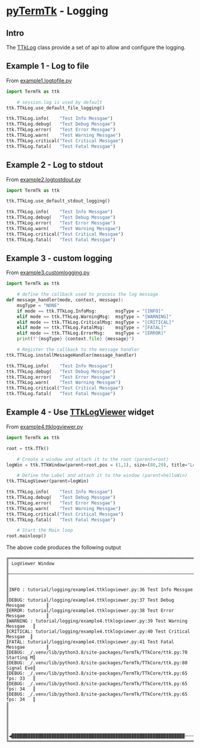 # [pyTermTk](https://github.com/ceccopierangiolieugenio/pyTermTk) - Logging

## Intro
The [TTkLog](https://ceccopierangiolieugenio.github.io/pyTermTk/TTkCore/log.html) class provide a set of api to allow and configure the logging.


## Example 1 - Log to file
From [example1.logtofile.py](logging/example1.logtofile.py)

```python
import TermTk as ttk

    # session.log is used by default
ttk.TTkLog.use_default_file_logging()

ttk.TTkLog.info(    "Test Info Messgae")
ttk.TTkLog.debug(   "Test Debug Messgae")
ttk.TTkLog.error(   "Test Error Messgae")
ttk.TTkLog.warn(    "Test Warning Messgae")
ttk.TTkLog.critical("Test Critical Messgae")
ttk.TTkLog.fatal(   "Test Fatal Messgae")
```

## Example 2 - Log to stdout
From [example2.logtostdout.py ](logging/example2.logtostdout.py )
```python
import TermTk as ttk

ttk.TTkLog.use_default_stdout_logging()

ttk.TTkLog.info(    "Test Info Messgae")
ttk.TTkLog.debug(   "Test Debug Messgae")
ttk.TTkLog.error(   "Test Error Messgae")
ttk.TTkLog.warn(    "Test Warning Messgae")
ttk.TTkLog.critical("Test Critical Messgae")
ttk.TTkLog.fatal(   "Test Fatal Messgae")
```

## Example 3 - custom logging
From [example3.customlogging.py ](logging/example3.customlogging.py )
```python
import TermTk as ttk

    # define the callback used to process the log message
def message_handler(mode, context, message):
    msgType = "NONE"
    if mode == ttk.TTkLog.InfoMsg:       msgType = "[INFO]"
    elif mode == ttk.TTkLog.WarningMsg:  msgType = "[WARNING]"
    elif mode == ttk.TTkLog.CriticalMsg: msgType = "[CRITICAL]"
    elif mode == ttk.TTkLog.FatalMsg:    msgType = "[FATAL]"
    elif mode == ttk.TTkLog.ErrorMsg:    msgType = "[ERROR]"
    print(f"{msgType} {context.file} {message}")

    # Register the callback to the message handler
ttk.TTkLog.installMessageHandler(message_handler)

ttk.TTkLog.info(    "Test Info Messgae")
ttk.TTkLog.debug(   "Test Debug Messgae")
ttk.TTkLog.error(   "Test Error Messgae")
ttk.TTkLog.warn(    "Test Warning Messgae")
ttk.TTkLog.critical("Test Critical Messgae")
ttk.TTkLog.fatal(   "Test Fatal Messgae")
```

## Example 4 - Use [TTkLogViewer](https://ceccopierangiolieugenio.github.io/pyTermTk/TTkTestWidgets/logviewer.html) widget
From [example4.ttklogviewer.py](logging/example4.ttklogviewer.py)
```python
import TermTk as ttk

root = ttk.TTk()

    # Create a window and attach it to the root (parent=root)
logWin = ttk.TTkWindow(parent=root,pos = (1,1), size=(80,20), title="LogViewer Window", border=True, layout=ttk.TTkVBoxLayout())

    # Define the Label and attach it to the window (parent=helloWin)
ttk.TTkLogViewer(parent=logWin)

ttk.TTkLog.info(    "Test Info Messgae")
ttk.TTkLog.debug(   "Test Debug Messgae")
ttk.TTkLog.error(   "Test Error Messgae")
ttk.TTkLog.warn(    "Test Warning Messgae")
ttk.TTkLog.critical("Test Critical Messgae")
ttk.TTkLog.fatal(   "Test Fatal Messgae")

    # Start the Main loop
root.mainloop()
```
The above code produces the following output

```text
╔══════════════════════════════════════════════════════════════════════════════╗
║ LogViewer Window                                                             ║
╟──────────────────────────────────────────────────────────────────────────────╢
║                                                                              ║
║INFO : tutorial/logging/example4.ttklogviewer.py:36 Test Info Messgae         ║
║DEBUG: tutorial/logging/example4.ttklogviewer.py:37 Test Debug Messgae        ║
║ERROR: tutorial/logging/example4.ttklogviewer.py:38 Test Error Messgae        ║
║WARNING : tutorial/logging/example4.ttklogviewer.py:39 Test Warning Messgae   ║
║CRITICAL: tutorial/logging/example4.ttklogviewer.py:40 Test Critical Messgae  ║
║FATAL: tutorial/logging/example4.ttklogviewer.py:41 Test Fatal Messgae        ║
║DEBUG: _/.venv/lib/python3.8/site-packages/TermTk/TTkCore/ttk.py:70 Starting M║
║DEBUG: _/.venv/lib/python3.8/site-packages/TermTk/TTkCore/ttk.py:80 Signal Eve║
║DEBUG: _/.venv/lib/python3.8/site-packages/TermTk/TTkCore/ttk.py:65 fps: 33   ║
║DEBUG: _/.venv/lib/python3.8/site-packages/TermTk/TTkCore/ttk.py:65 fps: 34   ║
║DEBUG: _/.venv/lib/python3.8/site-packages/TermTk/TTkCore/ttk.py:65 fps: 34   ║
║                                                                              ║
║                                                                              ║
║                                                                              ║
║◀▓▓▓▓▓▓▓▓▓▓▓▓▓▓▓▓▓▓▓▓▓▓▓▓▓▓▓▓▓▓▓▓▓▓▓▓▓▓▓▓▓▓▓▓▓▓▓▓▓▓▓▓▓▓▓▓▓▓▓▓▓▓▓▓▓┄┄┄┄┄┄┄┄┄┄┄▶║
╚══════════════════════════════════════════════════════════════════════════════╝
```